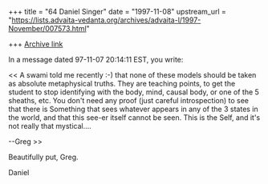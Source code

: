 +++
title = "64 Daniel Singer"
date = "1997-11-08"
upstream_url = "https://lists.advaita-vedanta.org/archives/advaita-l/1997-November/007573.html"

+++
[Archive link](https://lists.advaita-vedanta.org/archives/advaita-l/1997-November/007573.html)

In a message dated 97-11-07 20:14:11 EST, you write:

<<
 A swami told me recently :-) that none of these models should be taken as
 absolute metaphysical truths.  They are teaching points, to get the student
 to stop identifying with the body, mind, causal body, or one of the 5
 sheaths, etc.  You don't need any proof (just careful introspection) to see
 that there is Something that sees whatever appears in any of the 3 states
 in the world, and that this see-er itself cannot be seen.  This is the
 Self, and it's not really that mystical....

 --Greg >>

Beautifully put, Greg.

Daniel

